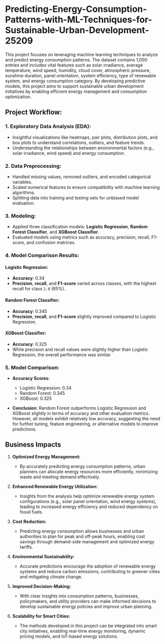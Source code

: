 # Predicting-Energy-Consumption-Patterns-with-ML-Techniques-for-Sustainable-Urban-Development-25209

This project focuses on leveraging machine learning techniques to analyze and predict energy consumption patterns. The dataset contains 1,000 entries and includes vital features such as solar irradiance, average temperature, wind speed, humidity, cloud cover, atmospheric pressure, sunshine duration, panel orientation, system efficiency, type of renewable system, and energy consumption category. By developing predictive models, this project aims to support sustainable urban development initiatives by enabling efficient energy management and consumption optimization.

## **Project Workflow:**

### 1. **Exploratory Data Analysis (EDA):**
   - Insightful visualizations like heatmaps, pair plots, distribution plots, and box plots to understand correlations, outliers, and feature trends.
   - Understanding the relationships between environmental factors (e.g., solar irradiance, wind speed) and energy consumption.

### 2. **Data Preprocessing:**
   - Handled missing values, removed outliers, and encoded categorical variables.
   - Scaled numerical features to ensure compatibility with machine learning algorithms.
   - Splitting data into training and testing sets for unbiased model evaluation.

### 3. **Modeling:**
   - Applied three classification models: **Logistic Regression**, **Random Forest Classifier**, and **XGBoost Classifier**.
   - Evaluated models using metrics such as accuracy, precision, recall, F1-score, and confusion matrices.

### 4. **Model Comparison Results:**

#### **Logistic Regression**:
   - **Accuracy**: 0.34
   - **Precision**, **recall**, and **F1-score** varied across classes, with the highest recall for class `2.0` (65%).


#### **Random Forest Classifier**:
   - **Accuracy**: 0.345
   - **Precision**, **recall**, and **F1-score** slightly improved compared to Logistic Regression.

#### **XGBoost Classifier**:
   - **Accuracy**: 0.325
   - While precision and recall values were slightly higher than Logistic Regression, the overall performance was similar.

### 5. **Model Comparison:**
   - **Accuracy Scores**:
     - Logistic Regression: 0.34
     - Random Forest: 0.345
     - XGBoost: 0.325

   - **Conclusion**: Random Forest outperforms Logistic Regression and XGBoost slightly in terms of accuracy and other evaluation metrics. However, all models exhibit relatively low accuracy, suggesting the need for further tuning, feature engineering, or alternative models to improve predictions.

## **Business Impacts**

1. **Optimized Energy Management:**
   - By accurately predicting energy consumption patterns, urban planners can allocate energy resources more efficiently, minimizing waste and meeting demand effectively.

2. **Enhanced Renewable Energy Utilization:**
   - Insights from the analysis help optimize renewable energy system configurations (e.g., solar panel orientation, wind energy systems), leading to increased energy efficiency and reduced dependency on fossil fuels.

3. **Cost Reduction:**
   - Predicting energy consumption allows businesses and urban authorities to plan for peak and off-peak hours, enabling cost savings through demand-side management and optimized energy tariffs.

4. **Environmental Sustainability:**
   - Accurate predictions encourage the adoption of renewable energy systems and reduce carbon emissions, contributing to greener cities and mitigating climate change.

5. **Improved Decision-Making:**
   - With clear insights into consumption patterns, businesses, policymakers, and utility providers can make informed decisions to develop sustainable energy policies and improve urban planning.

6. **Scalability for Smart Cities:**
   - The methods developed in this project can be integrated into smart city initiatives, enabling real-time energy monitoring, dynamic pricing models, and IoT-based energy solutions.


